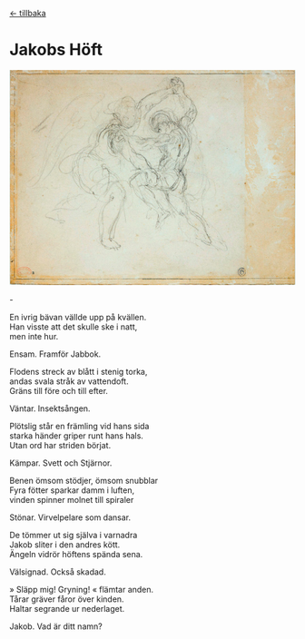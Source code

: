 [← tillbaka](README.md)  

# Jakobs Höft

![Jakob](jakob.jpg)  

\-

En ivrig bävan vällde upp på kvällen.  
Han visste att det skulle ske i natt,  
men inte hur.  

Ensam. Framför Jabbok.  

Flodens streck av blått i stenig torka,  
andas svala stråk av vattendoft.  
Gräns till före och till efter.  

Väntar. Insektsången.  

Plötslig står en främling vid hans sida  
starka händer griper runt hans hals.  
Utan ord har striden börjat.  

Kämpar. Svett och Stjärnor.  

Benen ömsom stödjer, ömsom snubblar  
Fyra fötter sparkar damm i luften,  
vinden spinner molnet till spiraler  

Stönar. Virvelpelare som dansar.  

De tömmer ut sig själva i varnadra  
Jakob sliter i den andres kött.  
Ängeln vidrör höftens spända sena.  

Välsignad. Också skadad.  

» Släpp mig! Gryning! « flämtar anden.  
Tårar gräver fåror över kinden.  
Haltar segrande ur nederlaget.  

Jakob. Vad är ditt namn?  
